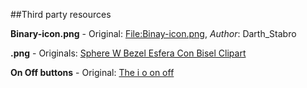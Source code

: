 ##Third party resources

**Binary-icon.png** - Original: [File:Binay-icon.png](http://en.wikipedia.org/wiki/File:Binary-icon.png), *Author*: Darth_Stabro

**<color>.png** - Originals: [Sphere W Bezel Esfera Con Bisel Clipart](http://www.i2clipart.com/clipart-sphere-w-bezel-esfera-con-bisel-1264)

**On Off buttons** - Original: [The i o on off](http://imgarcade.com/1/on-off-switch-images/)
